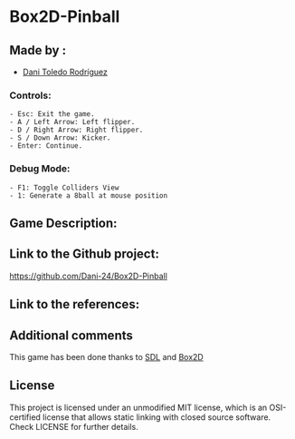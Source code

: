 # Box2D-Pinball

## Made by :

- [Dani Toledo Rodríguez](https://github.com/Dani-24)

### Controls:
  
    - Esc: Exit the game.
    - A / Left Arrow: Left flipper.
    - D / Right Arrow: Right flipper.
    - S / Down Arrow: Kicker.
    - Enter: Continue.


### Debug Mode:

    - F1: Toggle Colliders View
    - 1: Generate a 8ball at mouse position

## Game Description:


## Link to the Github project:
https://github.com/Dani-24/Box2D-Pinball


## Link to the references:


## Additional comments
This game has been done thanks to [SDL](https://www.libsdl.org/index.php) and [Box2D](https://box2d.org/)
   
  
## License
This project is licensed under an unmodified MIT license, which is an OSI-certified license that allows static linking with closed source software. Check LICENSE for further details.
